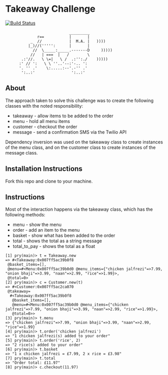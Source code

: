 Takeaway Challenge
==================
[![Build Status](https://travis-ci.org/makersacademy/takeaway-challenge.svg?branch=master)](https://travis-ci.org/makersacademy/takeaway-challenge)
```
                            _________
              r==           |       |
           _  //            |  M.A. |   ))))
          |_)//(''''':      |       |
            //  \_____:_____.-------D     )))))
           //   | ===  |   /        \
       .:'//.   \ \=|   \ /  .:'':./    )))))
      :' // ':   \ \ ''..'--:'-.. ':
      '. '' .'    \:.....:--'.-'' .'
       ':..:'                ':..:'

 ```

About
-------
The approach taken to solve this challenge was to create the following classes with the noted responsibility:

* takeaway - allow items to be added to the order
* menu - hold all menu items
* customer - checkout the order
* message - send a confirmation SMS via the Twilio API

Dependency inversion was used on the takeaway class to create instances of the menu class, and on the customer class to create instances of the message class.


Installation Instructions
-----
Fork this repo and clone to your machine.


Instructions
-----
Most of the interaction happens via the takeaway class, which has the following methods:
* menu - show the menu
* order - add an item to the menu
* basket - show what has been added to the order
* total - shows the total as a string message
* total_to_pay - shows the total as a float

```
[1] pry(main)> t = Takeaway.new
=> #<Takeaway:0x007ff5ac39b0f8
 @basket_items=[],
 @menu=#<Menu:0x007ff5ac39b0d0 @menu_items={"chicken jalfrezi"=>7.99, "onion bhaji"=>3.99, "naan"=>2.99, "rice"=>1.99}>,
 @total=0>
[2] pry(main)> c = Customer.new(t)
=> #<Customer:0x007ff5ac2ca070
 @takeaway=
  #<Takeaway:0x007ff5ac39b0f8
   @basket_items=[],
   @menu=#<Menu:0x007ff5ac39b0d0 @menu_items={"chicken jalfrezi"=>7.99, "onion bhaji"=>3.99, "naan"=>2.99, "rice"=>1.99}>,
   @total=0>>
[3] pry(main)> t.menu
=> {"chicken jalfrezi"=>7.99, "onion bhaji"=>3.99, "naan"=>2.99, "rice"=>1.99}
[4] pry(main)> t.order('chicken jalfrezi')
=> "1 chicken jalfrezi(s) added to your order"
[5] pry(main)> t.order('rice', 2)
=> "2 rice(s) added to your order"
[6] pry(main)> t.basket
=> "1 x chicken jalfrezi = £7.99, 2 x rice = £3.98"
[7] pry(main)> t.total
=> "Order total: £11.97"
[8] pry(main)> c.checkout(11.97)
```
